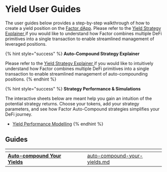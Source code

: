 # Yield User Guides

The user guides below provides a step-by-step walkthrough of how to create a yield position on the [Factor dApp](https://app.factor.fi/). Please refer to the [Yield Strategy Explainer ](../../../getting-started/strategy-explainers/yield/)if you would like to understand how Factor combines multiple DeFi primitives into a single transaction to enable streamlined management of leveraged positions.

{% hint style="success" %}
**Auto-Compound Strategy Explainer**

Please refer to the [Yield Strategy Explainer ](../../../getting-started/strategy-explainers/yield/)if you would like to intuitively understand how Factor combines multiple DeFi primitives into a single transaction to enable streamlined management of auto-compounding positions.
{% endhint %}

{% hint style="success" %}
**Strategy Performance & Simulations**

The interactive sheets below are meant help you gain an intuition of the potential strategy returns. Choose your tokens, add your strategy parameters, and see how Factor Auto-Compound strategies simplifies your DeFi journey.

* [Yield Performance Modelling](../../../getting-started/strategy-explainers/yield/yield-performance-modelling.md)
{% endhint %}

## Guides

<table data-view="cards"><thead><tr><th></th><th data-hidden></th><th data-hidden></th><th data-hidden data-card-target data-type="content-ref"></th></tr></thead><tbody><tr><td><a href="auto-compound-your-yields.md"><strong>Auto-compound Your Yields</strong></a></td><td></td><td></td><td><a href="auto-compound-your-yields.md">auto-compound-your-yields.md</a></td></tr></tbody></table>
